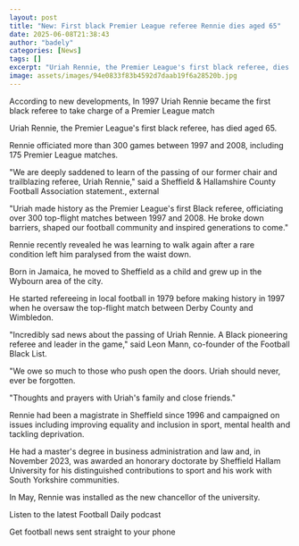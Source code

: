 ```yaml
---
layout: post
title: "New: First black Premier League referee Rennie dies aged 65"
date: 2025-06-08T21:38:43
author: "badely"
categories: [News]
tags: []
excerpt: "Uriah Rennie, the Premier League's first black referee, dies at the age of 65."
image: assets/images/94e0833f83b4592d7daab19f6a28520b.jpg
---
```


According to new developments, In 1997 Uriah Rennie became the first black referee to take charge of a Premier League match

Uriah Rennie, the Premier League's first black referee, has died aged 65.

Rennie officiated more than 300 games between 1997 and 2008, including 175 Premier League matches.

"We are deeply saddened to learn of the passing of our former chair and trailblazing referee, Uriah Rennie," said a Sheffield & Hallamshire County Football Association statement., external

"Uriah made history as the Premier League's first Black referee, officiating over 300 top-flight matches between 1997 and 2008. He broke down barriers, shaped our football community and inspired generations to come."

Rennie recently revealed he was learning to walk again after a rare condition left him paralysed from the waist down.

Born in Jamaica, he moved to Sheffield as a child and grew up in the Wybourn area of the city.

He started refereeing in local football in 1979 before making history in 1997 when he oversaw the top-flight match between Derby County and Wimbledon.

"Incredibly sad news about the passing of Uriah Rennie. A Black pioneering referee and leader in the game," said Leon Mann, co-founder of the Football Black List.

"We owe so much to those who push open the doors. Uriah should never, ever be forgotten.

"Thoughts and prayers with Uriah's family and close friends."

Rennie had been a magistrate in Sheffield since 1996 and campaigned on issues including improving equality and inclusion in sport, mental health and tackling deprivation.

He had a master's degree in business administration and law and, in November 2023, was awarded an honorary doctorate by Sheffield Hallam University for his distinguished contributions to sport and his work with South Yorkshire communities.

In May, Rennie was installed as the new chancellor of the university.

Listen to the latest Football Daily podcast

Get football news sent straight to your phone

